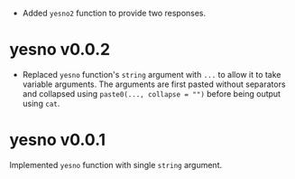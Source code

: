 - Added `yesno2` function to provide two responses.

# yesno v0.0.2

- Replaced `yesno` function's `string` argument with `...` to allow it to take variable arguments.
The arguments are first pasted without separators and collapsed using `paste0(..., collapse = "")` before being output using `cat`.

# yesno v0.0.1

Implemented `yesno` function with single `string` argument.
